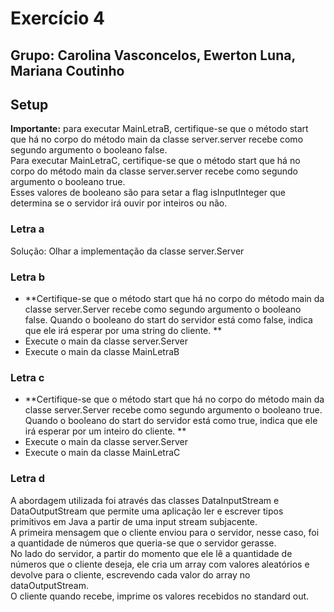# Exercício 4
## Grupo: Carolina Vasconcelos, Ewerton Luna, Mariana Coutinho

## Setup
**Importante:** para executar MainLetraB, certifique-se que o método start que há no corpo do método main da classe server.server recebe como segundo argumento o booleano false.<br>
Para executar MainLetraC, certifique-se que o método start que há no corpo do método main da classe server.server recebe como segundo argumento o booleano true.<br>
Esses valores de booleano são para setar a flag isInputInteger que determina se o servidor irá ouvir por inteiros ou não.

### Letra a
Solução: Olhar a implementação da classe server.Server

### Letra b
* **Certifique-se que o método start que há no corpo do método main da classe server.Server recebe como segundo argumento o booleano false. Quando o booleano do start do servidor está como false, indica que ele irá esperar por uma string do cliente. **
* Execute o main da classe server.Server
* Execute o main da classe MainLetraB

### Letra c
* **Certifique-se que o método start que há no corpo do método main da classe server.Server recebe como segundo argumento o booleano true. Quando o booleano do start do servidor está como true, indica que ele irá esperar por um inteiro do cliente. **
* Execute o main da classe server.Server
* Execute o main da classe MainLetraC

### Letra d
A abordagem utilizada foi através das classes DataInputStream e DataOutputStream que permite uma aplicação ler e escrever tipos primitivos em Java a partir de uma input stream subjacente. <br>
A primeira mensagem que o cliente enviou para o servidor, nesse caso, foi a quantidade de números que queria-se que o servidor gerasse.<br>
No lado do servidor, a partir do momento que ele lê a quantidade de números que o cliente deseja, ele cria um array com valores aleatórios e devolve para o cliente, escrevendo cada valor do array no dataOutputStream.<br>
O cliente quando recebe, imprime os valores recebidos no standard out.
